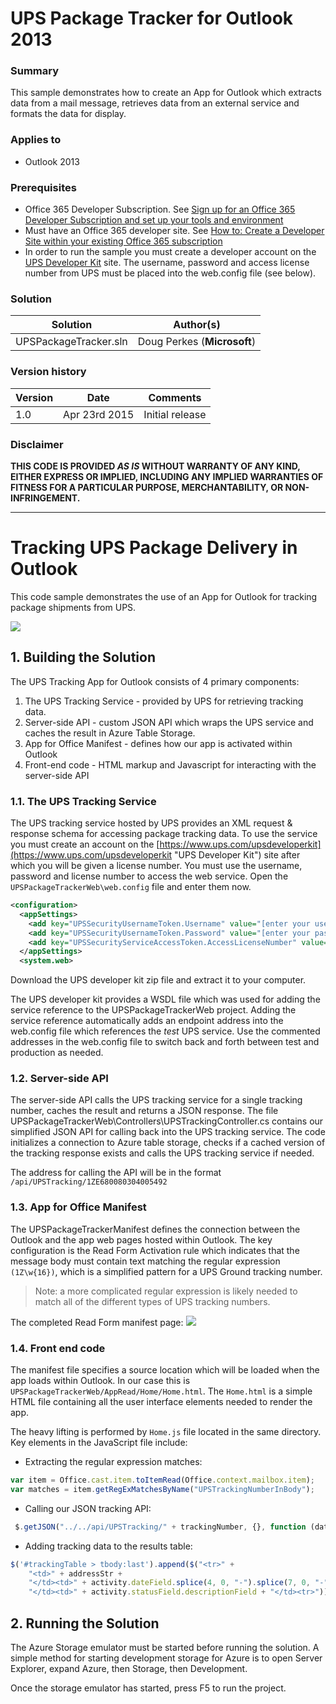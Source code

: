 # UPS Package Tracker for Outlook 2013 #

### Summary ###
This sample demonstrates how to create an App for Outlook which extracts data from a mail message, retrieves data from an external service and formats the data for display.

### Applies to ###
-  Outlook 2013

### Prerequisites ###
-  Office 365 Developer Subscription. See [Sign up for an Office 365 Developer Subscription and set up your tools and environment](https://msdn.microsoft.com/EN-US/library/office/fp179924.aspx)
-  Must have an Office 365 developer site. See [How to: Create a Developer Site within your existing Office 365 subscription](https://msdn.microsoft.com/en-us/library/office/jj692554.aspx)
-  In order to run the sample you must create a developer account on the [UPS Developer Kit](https://www.ups.com/upsdeveloperkit) site. The username, password and access license number from UPS must be placed into the web.config file (see below).

### Solution ###
Solution | Author(s)
---------|----------
UPSPackageTracker.sln | Doug Perkes (**Microsoft**)

### Version history ###
Version  | Date | Comments
---------| -----| --------
1.0  | Apr 23rd 2015 | Initial release

### Disclaimer ###
**THIS CODE IS PROVIDED *AS IS* WITHOUT WARRANTY OF ANY KIND, EITHER EXPRESS OR IMPLIED, INCLUDING ANY IMPLIED WARRANTIES OF FITNESS FOR A PARTICULAR PURPOSE, MERCHANTABILITY, OR NON-INFRINGEMENT.**


----------

# Tracking UPS Package Delivery in Outlook #
This code sample demonstrates the use of an App for Outlook for tracking package shipments from UPS.

![](http://i.imgur.com/BXXM3sF.png)

## 1. Building the Solution ##
The UPS Tracking App for Outlook consists of 4 primary components:

1. The UPS Tracking Service - provided by UPS for retrieving tracking data.
2. Server-side API - custom JSON API which wraps the UPS service and caches the result in Azure Table Storage.
3. App for Office Manifest - defines how our app is activated within Outlook
4. Front-end code - HTML markup and Javascript for interacting with the server-side API

### 1.1. The UPS Tracking Service ###
The UPS tracking service hosted by UPS provides an XML request & response schema for accessing package tracking data. To use the service you must create an account on the [https://www.ups.com/upsdeveloperkit](https://www.ups.com/upsdeveloperkit "UPS Developer Kit") site after which you will be given a license number. You must use the username, password and license number to access the web service. Open the `UPSPackageTrackerWeb\web.config` file and enter them now.

```XML
<configuration>
  <appSettings>
    <add key="UPSSecurityUsernameToken.Username" value="[enter your username]" />
    <add key="UPSSecurityUsernameToken.Password" value="[enter your password]" />
    <add key="UPSSecurityServiceAccessToken.AccessLicenseNumber" value="[enter your access license number]" />
  </appSettings>
  <system.web>
```

Download the UPS developer kit zip file and extract it to your computer. 

The UPS developer kit provides a WSDL file which was used for adding the service reference to the UPSPackageTrackerWeb project.  Adding the service reference automatically adds an endpoint address into the web.config file which references the *test* UPS service. Use the commented addresses in the web.config file to switch back and forth between test and production as needed.
  
### 1.2. Server-side API ###

The server-side API calls the UPS tracking service for a single tracking number, caches the result and returns a JSON response.  The file UPSPackageTrackerWeb\Controllers\UPSTrackingController.cs contains our simplified JSON API for calling back into the UPS tracking service. The code initializes a connection to Azure table storage, checks if a cached version of the tracking response exists and calls the UPS tracking service if needed.

The address for calling the API will be in the format `/api/UPSTracking/1ZE680080304005492`  

### 1.3. App for Office Manifest ###

The UPSPackageTrackerManifest defines the connection between the Outlook and the app web pages hosted within Outlook. The key configuration is the Read Form Activation rule which indicates that the message body must contain text matching the regular expression `(1Z\w{16})`, which is a simplified pattern for a UPS Ground tracking number.

> Note: a more complicated regular expression is likely needed to match all of the different types of UPS tracking numbers. 

The completed Read Form manifest page:
![](http://i.imgur.com/T8CGcBa.png)

### 1.4. Front end code ###

The manifest file specifies a source location which will be loaded when the app loads within Outlook. In our case this is `UPSPackageTrackerWeb/AppRead/Home/Home.html`. The `Home.html` is a simple HTML file containing all the user interface elements needed to render the app.

The heavy lifting is performed by `Home.js` file located in the same directory. Key elements in the JavaScript file include:

-  Extracting the regular expression matches:
```JavaScript
var item = Office.cast.item.toItemRead(Office.context.mailbox.item);
var matches = item.getRegExMatchesByName("UPSTrackingNumberInBody");
```
-  Calling our JSON tracking API:
```JavaScript
 $.getJSON("../../api/UPSTracking/" + trackingNumber, {}, function (data) { ... });
```
- Adding tracking data to the results table:
```JavaScript
$('#trackingTable > tbody:last').append($("<tr>" +
    "<td>" + addressStr +
    "</td><td>" + activity.dateField.splice(4, 0, "-").splice(7, 0, "-") + " " + activity.timeField.splice(2, 0, ":").splice(5, 0, ":") +
    "</td><td>" + activity.statusField.descriptionField + "</td><tr>"));
```

## 2. Running the Solution ##

The Azure Storage emulator must be started before running the solution. A simple method for starting development storage for Azure is to open Server Explorer, expand Azure, then Storage, then Development.

Once the storage emulator has started, press F5 to run the project. 